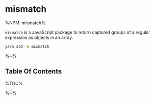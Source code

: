 # mismatch

%NPM: mismatch%

`mismatch` is a JavaScript package to return captured groups of a regular expression as objects in an array.

```sh
yarn add -E mismatch
```

%~%

## Table Of Contents

%TOC%

%~%